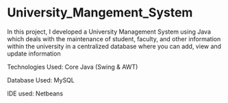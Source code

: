 # University_Mangement_System
In this project, I developed a University Management System using Java which deals with the maintenance of student, faculty, and other information within the university in a centralized database where you can add, view and update information



Technologies Used: Core Java (Swing & AWT)

Database Used: MySQL

IDE used: Netbeans

